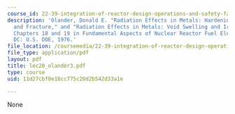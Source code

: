 ```yaml
---
course_id: 22-39-integration-of-reactor-design-operations-and-safety-fall-2006
description: 'Olander, Donald E. "Radiation Effects in Metals: Hardening, Embrittlement,
  and Fracture," and "Radiation Effects in Metals: Void Swelling and Irradiation Creep."
  Chapters 18 and 19 in Fundamental Aspects of Nuclear Reactor Fuel Elements. Washington,
  DC: U.S. DOE, 1976.'
file_location: /coursemedia/22-39-integration-of-reactor-design-operations-and-safety-fall-2006/11d27cbf0e18cc775c20d2b542d33a1e_lec20_olander3.pdf
file_type: application/pdf
layout: pdf
title: lec20_olander3.pdf
type: course
uid: 11d27cbf0e18cc775c20d2b542d33a1e

---
```

None